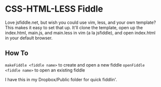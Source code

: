 CSS-HTML-LESS Fiddle
====================

Love jsfiddle.net, but wish you could use vim, less, and your own
template? This makes it easy to set that up. It'll clone the template,
open up the index.html, main.js, and main.less in vim (a la jsfiddle),
and open index.html in your default browser.

How To
---------------------
`makeFiddle <fiddle name>` to create and open a new fiddle
`openFiddle <fiddle name>` to open an existing fiddle

I have this in my Dropbox/Public folder for quick fiddlin'.
